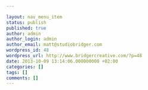 ```yaml
---

layout: nav_menu_item
status: publish
published: true
author: admin
author_login: admin
author_email: matt@studiobridger.com
wordpress_id: 48
wordpress_url: http://www.bridgercreative.com/?p=48
date: 2013-10-09 13:14:06.000000000 +02:00
categories: []
tags: []
comments: []
---
```


